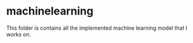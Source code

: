 # machinelearning
This folder is contains all the implemented machine learning model that I works on.
